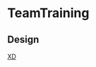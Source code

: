 # TeamTraining

## Design

[XD](http://download.adobe.com/pub/adobe/xd/ui-kits/xd-resources-responsive-design-ui.zip)
